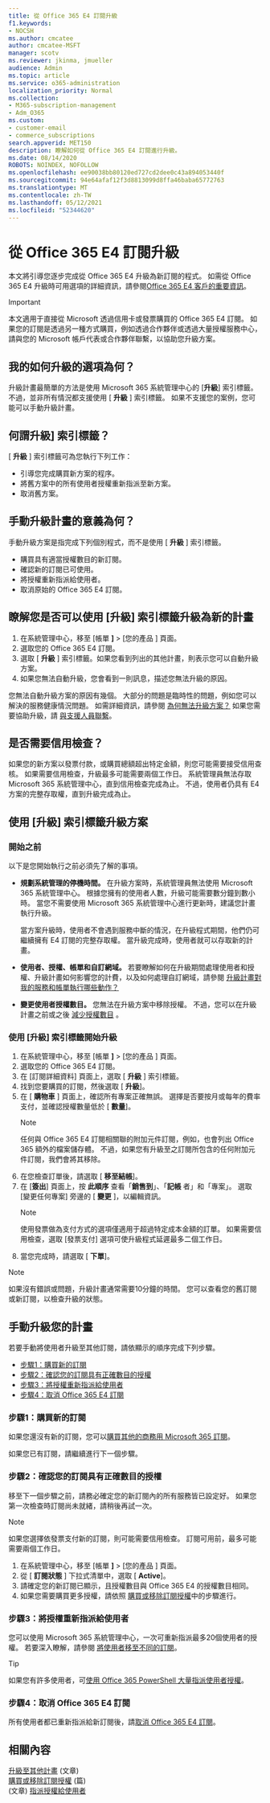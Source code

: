 ```yaml
---
title: 從 Office 365 E4 訂閱升級
f1.keywords:
- NOCSH
ms.author: cmcatee
author: cmcatee-MSFT
manager: scotv
ms.reviewer: jkinma, jmueller
audience: Admin
ms.topic: article
ms.service: o365-administration
localization_priority: Normal
ms.collection:
- M365-subscription-management
- Adm_O365
ms.custom:
- customer-email
- commerce_subscriptions
search.appverid: MET150
description: 瞭解如何從 Office 365 E4 訂閱進行升級。
ms.date: 08/14/2020
ROBOTS: NOINDEX, NOFOLLOW
ms.openlocfilehash: ee90038bb80120ed727cd2dee0c43a894053440f
ms.sourcegitcommit: 94e64afaf12f3d8813099d8ffa46baba65772763
ms.translationtype: MT
ms.contentlocale: zh-TW
ms.lasthandoff: 05/12/2021
ms.locfileid: "52344620"
---
```

# <a name="upgrade-from-an-office-365-e4-subscription"></a>從 Office 365 E4 訂閱升級

本文將引導您逐步完成從 Office 365 E4 升級為新訂閱的程式。 如需從 Office 365 E4 升級時可用選項的詳細資訊，請參閱[Office 365 E4 客戶的重要資訊](important-information-e4.md)。

> [!IMPORTANT]
> 本文適用于直接從 Microsoft 透過信用卡或發票購買的 Office 365 E4 訂閱。 如果您的訂閱是透過另一種方式購買，例如透過合作夥伴或透過大量授權服務中心，請與您的 Microsoft 帳戶代表或合作夥伴聯繫，以協助您升級方案。

## <a name="what-are-my-options-for-how-to-upgrade"></a>我的如何升級的選項為何？

升級計畫最簡單的方法是使用 Microsoft 365 系統管理中心的 [**升級**] 索引標籤。 不過，並非所有情況都支援使用 [ **升級** ] 索引標籤。 如果不支援您的案例，您可能可以手動升級計畫。

## <a name="what-is-the-upgrade-tab"></a>何謂升級] 索引標籤？

[ **升級** ] 索引標籤可為您執行下列工作：

- 引導您完成購買新方案的程序。
- 將舊方案中的所有使用者授權重新指派至新方案。
- 取消舊方案。

## <a name="what-does-it-mean-to-upgrade-plans-manually"></a>手動升級計畫的意義為何？

手動升級方案是指完成下列個別程式，而不是使用 [ **升級** ] 索引標籤。

- 購買具有適當授權數目的新訂閱。
- 確認新的訂閱已可使用。
- 將授權重新指派給使用者。
- 取消原始的 Office 365 E4 訂閱。

## <a name="find-out-if-you-can-use-the-upgrade-tab-to-upgrade-to-a-new-plan"></a>瞭解您是否可以使用 [升級] 索引標籤升級為新的計畫

1. 在系統管理中心，移至 [帳單 **]**  >  [您的產品 <a href="https://go.microsoft.com/fwlink/p/?linkid=842054" target="_blank">]</a> 頁面。
2. 選取您的 Office 365 E4 訂閱。
3. 選取 [ **升級** ] 索引標籤。如果您看到列出的其他計畫，則表示您可以自動升級方案。
4. 如果您無法自動升級，您會看到一則訊息，描述您無法升級的原因。

您無法自動升級方案的原因有幾個。 大部分的問題是臨時性的問題，例如您可以解決的服務健康情況問題。 如需詳細資訊，請參閱 [為何無法升級方案？](upgrade-to-different-plan.md#why-cant-i-upgrade-plans) 如果您需要協助升級，請 [與支援人員聯繫](../../business-video/get-help-support.md)。

## <a name="will-a-credit-check-be-required"></a>是否需要信用檢查？

如果您的新方案以發票付款，或購買總額超出特定金額，則您可能需要接受信用查核。 如果需要信用檢查，升級最多可能需要兩個工作日。 系統管理員無法存取 Microsoft 365 系統管理中心，直到信用檢查完成為止。 不過，使用者仍具有 E4 方案的完整存取權，直到升級完成為止。

## <a name="upgrade-your-plan-by-using-the-upgrade-tab"></a>使用 [升級] 索引標籤升級方案

### <a name="before-you-begin"></a>開始之前

以下是您開始執行之前必須先了解的事項。

- **規劃系統管理的停機時間。** 在升級方案時，系統管理員無法使用 Microsoft 365 系統管理中心。 根據您擁有的使用者人數，升級可能需要數分鐘到數小時。 當您不需要使用 Microsoft 365 系統管理中心進行更新時，建議您計畫執行升級。

    當方案升級時，使用者不會遇到服務中斷的情況，在升級程式期間，他們仍可繼續擁有 E4 訂閱的完整存取權。 當升級完成時，使用者就可以存取新的計畫。
- **使用者、授權、帳單和自訂網域。** 若要瞭解如何在升級期間處理使用者和授權、升級計畫如何影響您的計費，以及如何處理自訂網域，請參閱 [升級計畫對我的服務和帳單執行哪些動作？](upgrade-to-different-plan.md#what-does-upgrading-a-plan-do-to-my-service-and-billing)
- **變更使用者授權數目。** 您無法在升級方案中移除授權。 不過，您可以在升級計畫之前或之後 [減少授權數目](../licenses/buy-licenses.md) 。

### <a name="start-the-upgrade-by-using-the-upgrade-tab"></a>使用 [升級] 索引標籤開始升級

1. 在系統管理中心，移至 [帳單 **]**  >  [您的產品 <a href="https://go.microsoft.com/fwlink/p/?linkid=842054" target="_blank">]</a> 頁面。
2. 選取您的 Office 365 E4 訂閱。
3. 在 [訂閱詳細資料] 頁面上，選取 [ **升級** ] 索引標籤。
4. 找到您要購買的訂閱，然後選取 [ **升級**]。
5. 在 [ **購物車** ] 頁面上，確認所有專案正確無誤。 選擇是否要按月或每年的費率支付，並確認授權數量低於 [ **數量**]。
    > [!NOTE]
    > 任何與 Office 365 E4 訂閱相關聯的附加元件訂閱，例如，也會列出 Office 365 額外的檔案儲存體。 不過，如果您有升級至之訂閱所包含的任何附加元件訂閱，我們會將其移除。
6. 在您檢查訂單後，請選取 [ **移至結帳**]。
7. 在 [**簽出**] 頁面上，按 **此順序** 查看「**銷售到**」、「**記帳** 者」和「專案」。 選取 [變更任何專案] 旁邊的 [ **變更** ]，以編輯資訊。
    > [!NOTE]
    > 使用發票做為支付方式的選項僅適用于超過特定成本金額的訂單。 如果需要信用檢查，選取 [發票支付] 選項可使升級程式延遲最多二個工作日。
8. 當您完成時，請選取 [ **下單**]。

> [!NOTE]
> 如果沒有錯誤或問題，升級計畫通常需要10分鐘的時間。 您可以查看您的舊訂閱或新訂閱，以檢查升級的狀態。

## <a name="upgrade-your-plan-manually"></a>手動升級您的計畫

若要手動將使用者升級至其他訂閱，請依顯示的順序完成下列步驟。

- [步驟1：購買新的訂閱](#step-1-buy-a-new-subscription)
- [步驟2：確認您的訂閱具有正確數目的授權](#step-2-verify-that-your-subscription-has-the-right-number-of-licenses)
- [步驟3：將授權重新指派給使用者](#step-3-reassign-licenses-to-users)
- [步驟4：取消 Office 365 E4 訂閱](#step-4-cancel-the-office-365-e4-subscription)

### <a name="step-1-buy-a-new-subscription"></a>步驟1：購買新的訂閱

如果您還沒有新的訂閱，您可以[購買其他的商務用 Microsoft 365 訂閱](../try-or-buy-microsoft-365.md)。

如果您已有訂閱，請繼續進行下一個步驟。

### <a name="step-2-verify-that-your-subscription-has-the-right-number-of-licenses"></a>步驟2：確認您的訂閱具有正確數目的授權

移至下一個步驟之前，請務必確定您的新訂閱內的所有服務皆已設定好。 如果您第一次檢查時訂閱尚未就緒，請稍後再試一次。

> [!NOTE]
> 如果您選擇依發票支付新的訂閱，則可能需要信用檢查。 訂閱可用前，最多可能需要兩個工作日。

1. 在系統管理中心，移至 [帳單 **]**  >  [您的產品 <a href="https://go.microsoft.com/fwlink/p/?linkid=842054" target="_blank">]</a> 頁面。
2. 從 [ **訂閱狀態** ] 下拉式清單中，選取 [ **Active**]。
3. 請確定您的新訂閱已顯示，且授權數目與 Office 365 E4 的授權數目相同。
4. 如果您需要購買更多授權，請依照 [購買或移除訂閱授權](../licenses/buy-licenses.md)中的步驟進行。

### <a name="step-3-reassign-licenses-to-users"></a>步驟3：將授權重新指派給使用者

您可以使用 Microsoft 365 系統管理中心，一次可重新指派最多20個使用者的授權。 若要深入瞭解，請參閱 [將使用者移至不同的訂閱](move-users-different-subscription.md)。

> [!TIP]
> 如果您有許多使用者，可[使用 Office 365 PowerShell 大量指派使用者授權](../../enterprise/assign-licenses-to-user-accounts-with-microsoft-365-powershell.md)。

### <a name="step-4-cancel-the-office-365-e4-subscription"></a>步驟4：取消 Office 365 E4 訂閱

所有使用者都已重新指派給新訂閱後，請[取消 Office 365 E4 訂閱](cancel-your-subscription.md)。

## <a name="related-content"></a>相關內容

[升級至其他計畫](upgrade-to-different-plan.md) (文章) \
[購買或移除訂閱授權](../licenses/buy-licenses.md) (篇) \
 (文章) [指派授權給使用者](../../admin/manage/assign-licenses-to-users.md)
